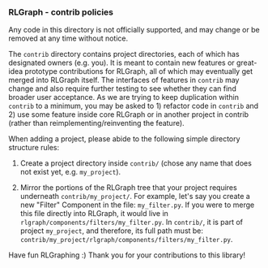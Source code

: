 ### RLGraph - contrib policies

Any code in this directory is not officially supported, and may change
or be removed at any time without notice.

The `contrib` directory contains project directories, each of which has
designated owners (e.g. you). It is meant to contain new features or
great-idea prototype contributions for RLGraph, all of which may
eventually get merged into RLGraph itself.
The interfaces of features in `contrib` may change and also require
further testing to see whether they can find broader user acceptance.
As we are trying to keep duplication within `contrib` to a minimum,
you may be asked to 1) refactor code in `contrib` and 2) use some
feature inside core RLGraph or in another project in contrib (rather than
reimplementing/reinventing the feature).

When adding a project, please abide to the following simple directory
structure rules:

1) Create a project directory inside `contrib/` (chose any name that
does not exist yet, e.g. `my_project`).

2) Mirror the portions of the RLGraph tree that your project requires
underneath `contrib/my_project/`.
For example, let's say you create a new "Filter" Component in the file:
`my_filter.py`. If you were to merge this file directly
into RLGraph, it would live in
`rlgraph/components/filters/my_filter.py`.
In `contrib/`, it is part of project `my_project`, and therefore, its
full path must be:
`contrib/my_project/rlgraph/components/filters/my_filter.py`.


Have fun RLGraphing :)
Thank you for your contributions to this library!



